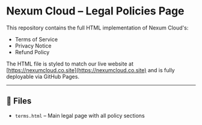 # Nexum Cloud – Legal Policies Page

This repository contains the full HTML implementation of Nexum Cloud's:

- Terms of Service
- Privacy Notice
- Refund Policy

The HTML file is styled to match our live website at [https://nexumcloud.co.site](https://nexumcloud.co.site) and is fully deployable via GitHub Pages.

---

## 📂 Files

- `terms.html` – Main legal page with all policy sections
